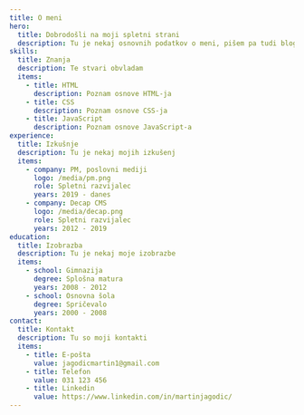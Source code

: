 ```yaml
---
title: O meni
hero:
  title: Dobrodošli na moji spletni strani
  description: Tu je nekaj osnovnih podatkov o meni, pišem pa tudi blog.
skills:
  title: Znanja
  description: Te stvari obvladam
  items:
    - title: HTML
      description: Poznam osnove HTML-ja
    - title: CSS
      description: Poznam osnove CSS-ja
    - title: JavaScript
      description: Poznam osnove JavaScript-a
experience:
  title: Izkušnje
  description: Tu je nekaj mojih izkušenj
  items:
    - company: PM, poslovni mediji
      logo: /media/pm.png
      role: Spletni razvijalec
      years: 2019 - danes
    - company: Decap CMS
      logo: /media/decap.png
      role: Spletni razvijalec
      years: 2012 - 2019
education:
  title: Izobrazba
  description: Tu je nekaj moje izobrazbe
  items:
    - school: Gimnazija
      degree: Splošna matura
      years: 2008 - 2012
    - school: Osnovna šola
      degree: Spričevalo
      years: 2000 - 2008
contact:
  title: Kontakt
  description: Tu so moji kontakti
  items:
    - title: E-pošta
      value: jagodicmartin1@gmail.com
    - title: Telefon
      value: 031 123 456
    - title: Linkedin
      value: https://www.linkedin.com/in/martinjagodic/
---
```

